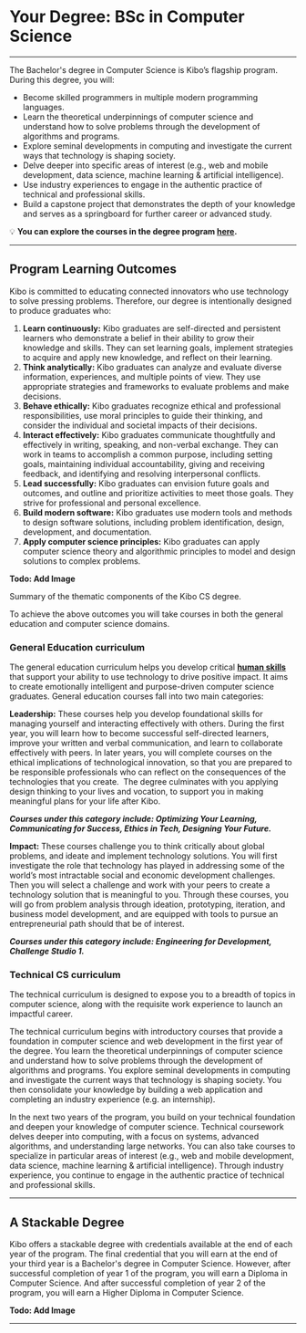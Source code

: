 # Your Degree: BSc in Computer Science
---

The Bachelor's degree in Computer Science is Kibo’s flagship program. During this degree, you will:

- Become skilled programmers in multiple modern programming languages.
- Learn the theoretical underpinnings of computer science and understand how to solve problems through the development of algorithms and programs.
- Explore seminal developments in computing and investigate the current ways that technology is shaping society.
- Delve deeper into specific areas of interest (e.g., web and mobile development, data science, machine learning & artificial intelligence).
- Use industry experiences to engage in the authentic practice of technical and professional skills.
- Build a capstone project that demonstrates the depth of your knowledge and serves as a springboard for further career or advanced study.

<aside>
  
💡 **You can explore the courses in the degree program [here](https://curriculum.kibo.school/).**

</aside>

---

## Program Learning Outcomes

Kibo is committed to educating connected innovators who use technology to solve pressing problems. Therefore, our degree is intentionally designed to produce graduates who:

1. **Learn continuously:** Kibo graduates are self-directed and persistent learners who demonstrate a belief in their ability to grow their knowledge and skills. They can set learning goals, implement strategies to acquire and apply new knowledge, and reflect on their learning.
2. **Think analytically:** Kibo graduates can analyze and evaluate diverse information, experiences, and multiple points of view. They use appropriate strategies and frameworks to evaluate problems and make decisions.
3. **Behave ethically:** Kibo graduates recognize ethical and professional responsibilities, use moral principles to guide their thinking, and consider the individual and societal impacts of their decisions.
4. **Interact effectively:** Kibo graduates communicate thoughtfully and effectively in writing, speaking, and non-verbal exchange. They can work in teams to accomplish a common purpose, including setting goals, maintaining individual accountability, giving and receiving feedback, and identifying and resolving interpersonal conflicts.
5. **Lead successfully:** Kibo graduates can envision future goals and outcomes, and outline and prioritize activities to meet those goals. They strive for professional and personal excellence.
6. **Build modern software:** Kibo graduates use modern tools and methods to design software solutions, including problem identification, design, development, and documentation.
7. **Apply computer science principles:** Kibo graduates can apply computer science theory and algorithmic principles to model and design solutions to complex problems.

**Todo: Add Image**

Summary of the thematic components of the Kibo CS degree.

To achieve the above outcomes you will take courses in both the general education and computer science domains.

### **General Education curriculum**

The general education curriculum helps you develop critical [**human skills**](https://jwel.mit.edu/human-skills-matrix) that support your ability to use technology to drive positive impact. It aims to create emotionally intelligent and purpose-driven computer science graduates. General education courses fall into two main categories:

**Leadership:** These courses help you develop foundational skills for managing yourself and interacting effectively with others. During the first year, you will learn how to become successful self-directed learners, improve your written and verbal communication, and learn to collaborate effectively with peers. In later years, you will complete courses on the ethical implications of technological innovation, so that you are prepared to be responsible professionals who can reflect on the consequences of the technologies that you create.  The degree culminates with you applying design thinking to your lives and vocation, to support you in making meaningful plans for your life after Kibo.

***Courses under this category include: Optimizing Your Learning, Communicating for Success, Ethics in Tech, Designing Your Future.***

**Impact:** These courses challenge you to think critically about global problems, and ideate and implement technology solutions. You will first investigate the role that technology has played in addressing some of the world’s most intractable social and economic development challenges. Then you will select a challenge and work with your peers to create a technology solution that is meaningful to you. Through these courses, you will go from problem analysis through ideation, prototyping, iteration, and business model development, and are equipped with tools to pursue an entrepreneurial path should that be of interest.

***Courses under this category include: Engineering for Development, Challenge Studio 1.***

### Technical CS curriculum

The technical curriculum is designed to expose you to a breadth of topics in computer science, along with the requisite work experience to launch an impactful career.

The technical curriculum begins with introductory courses that provide a foundation in computer science and web development in the first year of the degree. You learn the theoretical underpinnings of computer science and understand how to solve problems through the development of algorithms and programs. You explore seminal developments in computing and investigate the current ways that technology is shaping society. You then consolidate your knowledge by building a web application and completing an industry experience (e.g. an internship). 

In the next two years of the program, you build on your technical foundation and deepen your knowledge of computer science. Technical coursework delves deeper into computing, with a focus on systems, advanced algorithms, and understanding large networks. You can also take courses to specialize in particular areas of interest (e.g., web and mobile development, data science, machine learning & artificial intelligence). Through industry experience, you continue to engage in the authentic practice of technical and professional skills.

---

## A Stackable Degree

Kibo offers a stackable degree with credentials available at the end of each year of the program. The final credential that you will earn at the end of your third year is a Bachelor's degree in Computer Science. However, after successful completion of year 1 of the program, you will earn a Diploma in Computer Science. And after successful completion of year 2 of the program, you will earn a Higher Diploma in Computer Science.

**Todo: Add Image**

---
